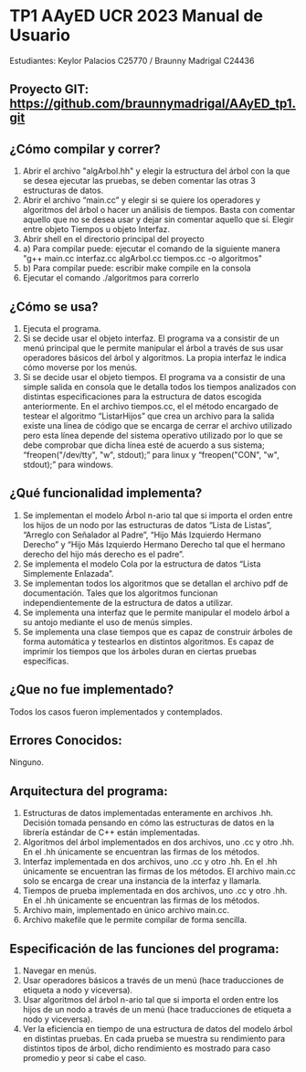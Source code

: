 # TP1  AAyED UCR 2023 Manual de Usuario

Estudiantes: Keylor Palacios C25770 / Braunny Madrigal C24436

## Proyecto GIT: https://github.com/braunnymadrigal/AAyED_tp1.git

## ¿Cómo compilar y correr?
1. Abrir el archivo "algArbol.hh" y elegir la estructura del árbol con la que se desea ejecutar las pruebas, se deben comentar las otras 3 estructuras de datos.
2. Abrir el archivo “main.cc” y elegir si se quiere los operadores y algoritmos del árbol o hacer un análisis de tiempos. Basta con comentar aquello que no se desea usar y dejar sin comentar aquello que sí. Elegir entre objeto Tiempos u objeto Interfaz.
3. Abrir shell en el directorio principal del proyecto
4. a) Para compilar puede: ejecutar el comando de la siguiente manera "g++ main.cc interfaz.cc algArbol.cc tiempos.cc  -o algoritmos"
4. b) Para compilar puede: escribir make compile en la consola
5. Ejecutar el comando ./algoritmos para correrlo

## ¿Cómo se usa?
1. Ejecuta el programa.
2. Si se decide usar el objeto interfaz. El programa va a consistir de un menú principal que le permite manipular el árbol a través de sus usar operadores básicos del árbol y algoritmos. La propia interfaz le indica cómo moverse por los menús.
3. Si se decide usar el objeto tiempos. El programa va a consistir de una simple salida en consola que le detalla todos los tiempos analizados con distintas especificaciones para la estructura de datos escogida anteriormente. En el archivo tiempos.cc, el el método encargado de testear el algoritmo “ListarHijos” que crea un archivo para la salida existe una línea de código que se encarga de cerrar el archivo utilizado pero esta línea depende del sistema operativo utilizado por lo que se debe comprobar que dicha línea esté de acuerdo a sus sistema; “freopen("/dev/tty", "w", stdout);” para linux y “freopen("CON", "w", stdout);” para windows.

## ¿Qué funcionalidad implementa?
1. Se implementan el modelo Árbol n-ario tal que si importa el orden entre los hijos de un nodo por las estructuras de datos “Lista de Listas”, “Arreglo con Señalador al Padre”, “Hijo Más Izquierdo Hermano Derecho” y “Hijo Más Izquierdo Hermano Derecho tal que el hermano derecho del hijo más derecho es el padre”.
2. Se implementa el modelo Cola por la estructura de datos “Lista Simplemente Enlazada”.
3. Se implementan todos los algoritmos que se detallan el archivo pdf de documentación. Tales que los algoritmos funcionan independientemente de la estructura de datos a utilizar.
4. Se implementa una interfaz que le permite manipular el modelo árbol a su antojo mediante el uso de menús simples. 
5. Se implementa una clase tiempos que es capaz de construir árboles de forma automática y testearlos en distintos algoritmos. Es capaz de imprimir los tiempos que los árboles duran en ciertas pruebas específicas.

## ¿Que no fue implementado? 
Todos los casos fueron implementados y contemplados.

## Errores Conocidos:
Ninguno.

## Arquitectura del programa: 
1. Estructuras de datos implementadas enteramente en archivos .hh. Decisión tomada pensando en cómo las estructuras de datos en la librería estándar de C++ están implementadas. 
2. Algoritmos del árbol implementados en dos archivos, uno .cc y otro .hh. En el .hh únicamente se encuentran las firmas de los métodos.
3. Interfaz implementada en dos archivos, uno .cc y otro .hh. En el .hh únicamente se encuentran las firmas de los métodos. El archivo main.cc solo se encarga de crear una instancia de la interfaz y llamarla. 
4. Tiempos de prueba implementada en dos archivos, uno .cc y otro .hh. En el .hh únicamente se encuentran las firmas de los métodos.
5. Archivo main, implementado en único archivo main.cc.
6. Archivo makefile que le permite compilar de forma sencilla. 

## Especificación de las funciones del programa:
1. Navegar en menús.
2. Usar operadores básicos a través de un menú (hace traducciones de etiqueta a nodo y viceversa).
3. Usar algoritmos del árbol n-ario tal que si importa el orden entre los hijos de un nodo a través de un menú (hace traducciones de etiqueta a nodo y viceversa).
4. Ver la eficiencia en tiempo de una estructura de datos del modelo árbol en distintas pruebas. En cada prueba se muestra su rendimiento para distintos tipos de árbol, dicho rendimiento es mostrado para caso promedio y peor si cabe el caso.

